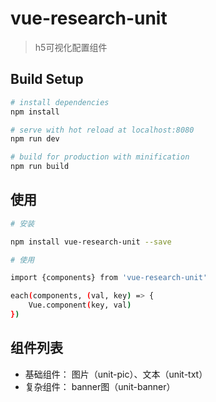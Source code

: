 # vue-research-unit

> h5可视化配置组件

## Build Setup

``` bash
# install dependencies
npm install

# serve with hot reload at localhost:8080
npm run dev

# build for production with minification
npm run build

```

## 使用

``` bash
# 安装

npm install vue-research-unit --save

# 使用

import {components} from 'vue-research-unit'

each(components, (val, key) => {
    Vue.component(key, val)
})

```

## 组件列表

* 基础组件： 图片（unit-pic）、文本（unit-txt）
* 复杂组件： banner图（unit-banner）